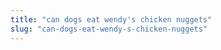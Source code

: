 ```yaml
---
title: "can dogs eat wendy's chicken nuggets"
slug: "can-dogs-eat-wendy-s-chicken-nuggets"
---
```


